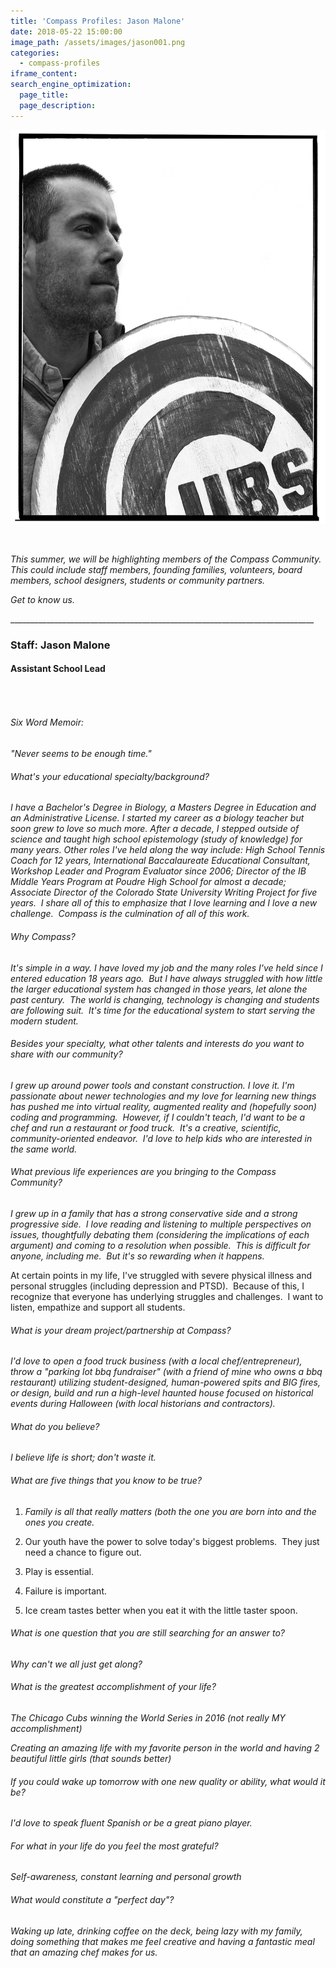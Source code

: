 ```yaml
---
title: 'Compass Profiles: Jason Malone'
date: 2018-05-22 15:00:00
image_path: /assets/images/jason001.png
categories:
  - compass-profiles
iframe_content:
search_engine_optimization:
  page_title:
  page_description:
---
```


![](/assets/images/jason001.png)

&nbsp;

*This summer, we will be highlighting members of the Compass Community.&nbsp; This could include staff members, founding families, volunteers, board members, school designers, students or community partners.*

*Get to know us.*

\_\_\_\_\_\_\_\_\_\_\_\_\_\_\_\_\_\_\_\_\_\_\_\_\_\_\_\_\_\_\_\_\_\_\_\_\_\_\_\_\_\_\_\_\_\_\_\_\_\_\_\_\_\_\_\_\_\_\_\_\_\_\_\_\_\_\_\_\_\_\_\_\_\_\_\_

### Staff: Jason Malone

#### **Assistant School Lead**

###### &nbsp;

###### Six Word Memoir:&nbsp;

*"Never seems to be enough time."*

###### What's your educational specialty/background?

*I have a Bachelor's Degree in Biology, a Masters Degree in Education and an Administrative License. I started my career as a biology teacher but soon grew to love so much more. After a decade, I stepped outside of science and taught high school epistemology (study of knowledge) for many years. Other roles I've held along the way include: High School Tennis Coach for 12 years, International Baccalaureate Educational Consultant, Workshop Leader and Program Evaluator since 2006; Director of the IB Middle Years Program at Poudre High School for almost a decade; Associate Director of the Colorado State University Writing Project for five years.&nbsp; I share all of this to emphasize that I love learning and I love a new challenge.&nbsp; Compass is the culmination of all of this work.*

###### Why Compass?

*It's simple in a way. I have loved my job and the many roles I've held since I entered education 18 years ago.&nbsp; But I have always struggled with how little the larger educational system has changed in those years, let alone the past century.&nbsp; The world is changing, technology is changing and students are following suit.&nbsp; It's time for the educational system to start serving the modern student.*

###### Besides your specialty, what other talents and interests do you want to share with our community?

*I grew up around power tools and constant construction. I love it. I'm passionate about newer technologies and my love for learning new things has pushed me into virtual reality, augmented reality and (hopefully soon) coding and programming.&nbsp; However, if I couldn't teach, I'd want to be a chef and run a restaurant or food truck.&nbsp; It's a creative, scientific, community-oriented endeavor.&nbsp; I'd love to help kids who are interested in the same world.*

###### What previous life experiences are you bringing to the Compass Community?

*I grew up in a family that has a strong conservative side and a strong progressive side.&nbsp; I love reading and listening to multiple perspectives on issues, thoughtfully debating them (considering the implications of each argument) and coming to a resolution when possible.&nbsp; This is difficult for anyone, including me.&nbsp; But it's so rewarding when it happens.*

At certain points in my life, I've struggled with severe physical illness and personal struggles (including depression and PTSD).&nbsp; Because of this, I recognize that everyone has underlying struggles and challenges.&nbsp; I want to listen, empathize and support all students.

###### What is your dream project/partnership at Compass?

*I'd love to open a food truck business (with a local chef/entrepreneur), throw a "parking lot bbq fundraiser" (with a friend of mine who owns a bbq restaurant) utilizing student-designed, human-powered spits and BIG fires, or design, build and run a high-level haunted house focused on historical events during Halloween (with local historians and contractors).*

###### What do you believe?

*I believe life is short; don't waste it.*

###### What are five things that you know to be true?

1. *Family is all that really matters (both the one you are born into and the ones you create.*

2. Our youth have the power to solve today's biggest problems.&nbsp; They just need a chance to figure out.

3. Play is essential.

4. Failure is important.

5. Ice cream tastes better when you eat it with the little taster spoon.

###### What is one question that you are still searching for an answer to?

*Why can't we all just get along?*

###### What is the greatest accomplishment of your life?

*The Chicago Cubs winning the World Series in 2016 (not really MY accomplishment)*

*Creating an amazing life with my favorite person in the world and having 2 beautiful little girls (that sounds better)*

###### If you could wake up tomorrow with one new quality or ability, what would it be?

*I'd love to speak fluent Spanish or be a great piano player.*

###### For what in your life do you feel the most grateful?

*Self-awareness, constant learning and personal growth*

###### What would constitute a "perfect day"?

*Waking up late, drinking coffee on the deck, being lazy with my family, doing something that makes me feel creative and having a fantastic meal that an amazing chef makes for us. &nbsp;*